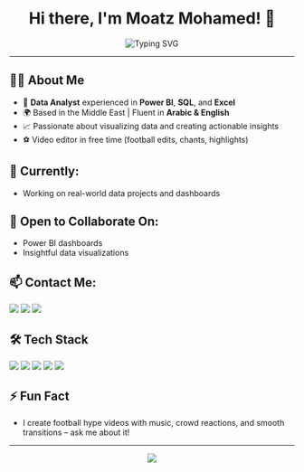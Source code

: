 <h1 align="center">Hi there, I'm Moatz Mohamed! 👋</h1>

<p align="center">
  <img src="https://readme-typing-svg.demolab.com?font=Fira+Code&size=22&pause=1000&center=true&vCenter=true&width=435&lines=Data+Analyst+%7C+Power+BI+%7C+SQL+%7C+Python;Turning+Data+Into+Insights" alt="Typing SVG" />
</p>

---

## 👨‍💻 About Me
- 💼 **Data Analyst** experienced in **Power BI**, **SQL**, and **Excel**
- 🌍 Based in the Middle East | Fluent in **Arabic & English**
- 📈 Passionate about visualizing data and creating actionable insights
- ⚽ Video editor in free time (football edits, chants, highlights)

## 🚀 Currently:
- Working on real-world data projects and dashboards

## 🤝 Open to Collaborate On:
- Power BI dashboards
- Insightful data visualizations

## 📫 Contact Me:
<p align="left">
  <a href="mailto:moatzm1997@gmail.com"><img src="https://img.shields.io/badge/Email-D14836?style=flat&logo=gmail&logoColor=white" /></a>
  <a href="https://linkedin.com/in/moatzm1997" target="_blank"><img src="https://img.shields.io/badge/LinkedIn-0A66C2?style=flat&logo=linkedin&logoColor=white"/></a>
  <a href="https://github.com/moatzm1997" target="_blank"><img src="https://img.shields.io/badge/GitHub-333?style=flat&logo=github&logoColor=white"/></a>
</p>

## 🛠️ Tech Stack
<p>
  <img src="https://img.shields.io/badge/Python-3776AB?style=flat&logo=python&logoColor=white" />
  <img src="https://img.shields.io/badge/SQL-4479A1?style=flat&logo=postgresql&logoColor=white" />
  <img src="https://img.shields.io/badge/Power%20BI-F2C811?style=flat&logo=powerbi&logoColor=black" />
  <img src="https://img.shields.io/badge/Excel-217346?style=flat&logo=microsoft-excel&logoColor=white" />
  <img src="https://img.shields.io/badge/Git-F05032?style=flat&logo=git&logoColor=white" />
</p>

## ⚡ Fun Fact
- I create football hype videos with music, crowd reactions, and smooth transitions – ask me about it!

---

<p align="center">
  <img src="https://github-readme-stats.vercel.app/api?username=moatzm1997&show_icons=true&theme=radical" />
</p>

